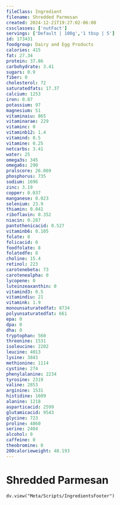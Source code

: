 ```yaml
---
fileClass: Ingredient
filename: Shredded Parmesan
created: 2024-12-21T19:27:02-06:00
cssclasses: ['nutFact']
servings: ['Default | 100g','1 tbsp | 5']
id: 173431
foodgroup: Dairy and Egg Products
calories: 415
fat: 27.34
protein: 37.86
carbohydrate: 3.41
sugars: 0.9
fiber: 0
cholesterol: 72
saturatedfats: 17.37
calcium: 1253
iron: 0.87
potassium: 97
magnesium: 51
vitaminaiu: 865
vitaminarae: 229
vitaminc: 0
vitaminb12: 1.4
vitamind: 0.5
vitamine: 0.25
netcarbs: 3.41
water: 25
omega3s: 345
omega6s: 290
pralscore: 26.069
phosphorus: 735
sodium: 1696
zinc: 3.19
copper: 0.037
manganese: 0.023
selenium: 23.9
thiamin: 0.041
riboflavin: 0.352
niacin: 0.287
pantothenicacid: 0.527
vitaminb6: 0.105
folate: 8
folicacid: 0
foodfolate: 8
folatedfe: 8
choline: 15.4
retinol: 223
carotenebeta: 73
carotenealpha: 0
lycopene: 0
luteinzeaxanthin: 0
vitamind3: 0.5
vitamindiu: 21
vitamink: 1.9
monounsaturatedfat: 8734
polyunsaturatedfat: 661
epa: 0
dpa: 0
dha: 0
tryptophan: 560
threonine: 1531
isoleucine: 2202
leucine: 4013
lysine: 3843
methionine: 1114
cystine: 274
phenylalanine: 2234
tyrosine: 2319
valine: 2853
arginine: 1531
histidine: 1609
alanine: 1218
asparticacid: 2599
glutamicacid: 9543
glycine: 723
proline: 4860
serine: 2404
alcohol: 0
caffeine: 0
theobromine: 0
200calorieweight: 48.193
---
```


# Shredded Parmesan

```dataviewjs
dv.view("Meta/Scripts/IngredientsFooter")
```